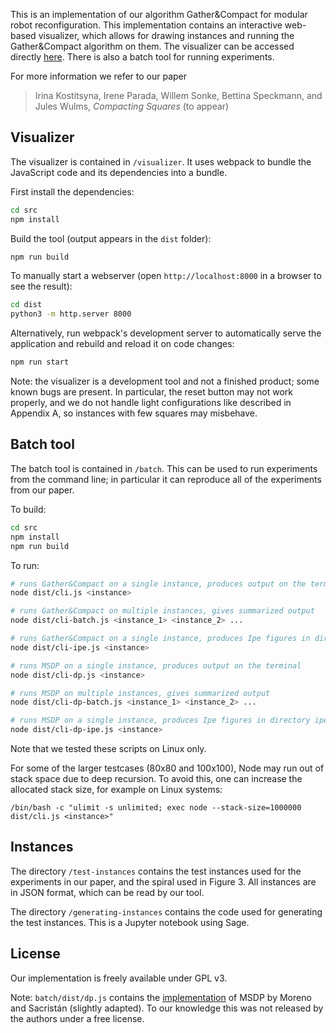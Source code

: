 This is an implementation of our algorithm Gather&Compact for modular robot reconfiguration. This implementation contains an interactive web-based visualizer, which allows for drawing instances and running the Gather&Compact algorithm on them. The visualizer can be accessed directly [here](https://alga.win.tue.nl/software/compacting-squares/visualizer). There is also a batch tool for running experiments.

For more information we refer to our paper

> Irina Kostitsyna, Irene Parada, Willem Sonke, Bettina Speckmann, and Jules Wulms, *Compacting Squares* (to appear)


## Visualizer

The visualizer is contained in `/visualizer`. It uses webpack to bundle the JavaScript code and its dependencies into a bundle.

First install the dependencies:

```sh
cd src
npm install
```

Build the tool (output appears in the `dist` folder):

```sh
npm run build
```

To manually start a webserver (open `http://localhost:8000` in a browser to see the result):

```sh
cd dist
python3 -m http.server 8000
```

Alternatively, run webpack's development server to automatically serve the application and rebuild and reload it on code changes:

```sh
npm run start
```

Note: the visualizer is a development tool and not a finished product; some known bugs are present. In particular, the reset button may not work properly, and we do not handle light configurations like described in Appendix A, so instances with few squares may misbehave.


## Batch tool

The batch tool is contained in `/batch`. This can be used to run experiments from the command line; in particular it can reproduce all of the experiments from our paper.

To build:

```sh
cd src
npm install
npm run build
```

To run:

```sh
# runs Gather&Compact on a single instance, produces output on the terminal
node dist/cli.js <instance>

# runs Gather&Compact on multiple instances, gives summarized output
node dist/cli-batch.js <instance_1> <instance_2> ...

# runs Gather&Compact on a single instance, produces Ipe figures in directory ipe
node dist/cli-ipe.js <instance>

# runs MSDP on a single instance, produces output on the terminal
node dist/cli-dp.js <instance>

# runs MSDP on multiple instances, gives summarized output
node dist/cli-dp-batch.js <instance_1> <instance_2> ...

# runs MSDP on a single instance, produces Ipe figures in directory ipe
node dist/cli-dp-ipe.js <instance>
```
Note that we tested these scripts on Linux only.

For some of the larger testcases (80x80 and 100x100), Node may run out of stack space due to deep recursion. To avoid this, one can increase the allocated stack size, for example on Linux systems:

```
/bin/bash -c "ulimit -s unlimited; exec node --stack-size=1000000 dist/cli.js <instance>"
```


## Instances

The directory `/test-instances` contains the test instances used for the experiments in our paper, and the spiral used in Figure 3. All instances are in JSON format, which can be read by our tool.

The directory `/generating-instances` contains the code used for generating the test instances. This is a Jupyter notebook using Sage.


## License

Our implementation is freely available under GPL v3.

Note: `batch/dist/dp.js` contains the [implementation](https://dccg.upc.edu/people/vera/TFM-TFG/Flooding/) of MSDP by Moreno and Sacristán (slightly adapted). To our knowledge this was not released by the authors under a free license.
